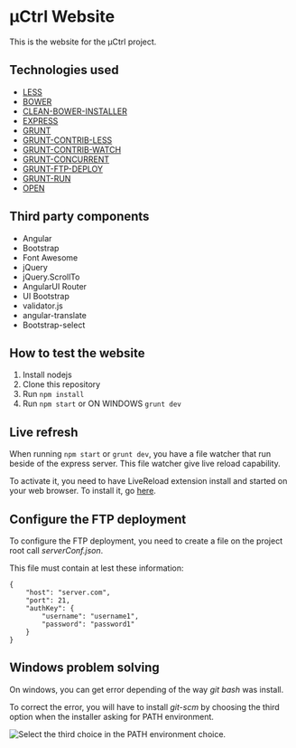 # µCtrl Website
This is the website for the µCtrl project.

## Technologies used
* [LESS](http://lesscss.org/)
* [BOWER](http://bower.io/)
* [CLEAN-BOWER-INSTALLER](https://github.com/ofrogon/cleanBowerInstaller)
* [EXPRESS](http://expressjs.com/)
* [GRUNT](http://gruntjs.com/)
* [GRUNT-CONTRIB-LESS](https://github.com/gruntjs/grunt-contrib-less)
* [GRUNT-CONTRIB-WATCH](https://github.com/gruntjs/grunt-contrib-watch)
* [GRUNT-CONCURRENT](https://github.com/sindresorhus/grunt-concurrent)
* [GRUNT-FTP-DEPLOY](https://github.com/zonak/grunt-ftp-deploy)
* [GRUNT-RUN](https://github.com/spenceralger/grunt-run)
* [OPEN](https://github.com/pwnall/node-open)

## Third party components
* Angular
* Bootstrap
* Font Awesome
* jQuery
* jQuery.ScrollTo
* AngularUI Router
* UI Bootstrap
* validator.js
* angular-translate
* Bootstrap-select

## How to test the website
1. Install nodejs
2. Clone this repository
3. Run `npm install`
3. Run `npm start` or ON WINDOWS `grunt dev`

## Live refresh
When running `npm start` or `grunt dev`, you have a file watcher that run beside of the express server. This file watcher give live reload capability.

To activate it, you need to have LiveReload extension install and started on your web browser. To install it, go [here](http://feedback.livereload.com/knowledgebase/articles/86242-how-do-i-install-and-use-the-browser-extensions-).

## Configure the FTP deployment
To configure the FTP deployment, you need to create a file on the project root call *serverConf.json*.

This file must contain at lest these information:
```
{
	"host": "server.com",
	"port": 21,
	"authKey": {
		"username": "username1",
		"password": "password1"
	}
}
```

## Windows problem solving
On windows, you can get error depending of the way *git bash* was install.

To correct the error, you will have to install *git-scm* by choosing the third option when the installer asking for PATH environment.

![Select the third choice in the PATH environment choice.](http://misheska.com/images/wingitunixtools.png)